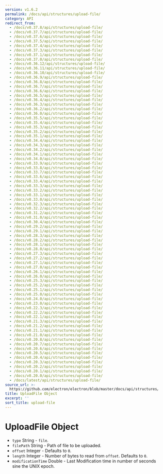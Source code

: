 ```yaml
---
version: v1.6.2
permalink: /docs/api/structures/upload-file/
category: API
redirect_from:
  - /docs/v0.37.8/api/structures/upload-file/
  - /docs/v0.37.7/api/structures/upload-file/
  - /docs/v0.37.6/api/structures/upload-file/
  - /docs/v0.37.5/api/structures/upload-file/
  - /docs/v0.37.4/api/structures/upload-file/
  - /docs/v0.37.3/api/structures/upload-file/
  - /docs/v0.37.1/api/structures/upload-file/
  - /docs/v0.37.0/api/structures/upload-file/
  - /docs/v0.36.12/api/structures/upload-file/
  - /docs/v0.36.11/api/structures/upload-file/
  - /docs/v0.36.10/api/structures/upload-file/
  - /docs/v0.36.9/api/structures/upload-file/
  - /docs/v0.36.8/api/structures/upload-file/
  - /docs/v0.36.7/api/structures/upload-file/
  - /docs/v0.36.6/api/structures/upload-file/
  - /docs/v0.36.5/api/structures/upload-file/
  - /docs/v0.36.4/api/structures/upload-file/
  - /docs/v0.36.3/api/structures/upload-file/
  - /docs/v0.36.2/api/structures/upload-file/
  - /docs/v0.36.0/api/structures/upload-file/
  - /docs/v0.35.5/api/structures/upload-file/
  - /docs/v0.35.4/api/structures/upload-file/
  - /docs/v0.35.3/api/structures/upload-file/
  - /docs/v0.35.2/api/structures/upload-file/
  - /docs/v0.35.1/api/structures/upload-file/
  - /docs/v0.34.4/api/structures/upload-file/
  - /docs/v0.34.3/api/structures/upload-file/
  - /docs/v0.34.2/api/structures/upload-file/
  - /docs/v0.34.1/api/structures/upload-file/
  - /docs/v0.34.0/api/structures/upload-file/
  - /docs/v0.33.9/api/structures/upload-file/
  - /docs/v0.33.8/api/structures/upload-file/
  - /docs/v0.33.7/api/structures/upload-file/
  - /docs/v0.33.6/api/structures/upload-file/
  - /docs/v0.33.4/api/structures/upload-file/
  - /docs/v0.33.3/api/structures/upload-file/
  - /docs/v0.33.2/api/structures/upload-file/
  - /docs/v0.33.1/api/structures/upload-file/
  - /docs/v0.33.0/api/structures/upload-file/
  - /docs/v0.32.3/api/structures/upload-file/
  - /docs/v0.32.2/api/structures/upload-file/
  - /docs/v0.31.2/api/structures/upload-file/
  - /docs/v0.31.0/api/structures/upload-file/
  - /docs/v0.30.4/api/structures/upload-file/
  - /docs/v0.29.2/api/structures/upload-file/
  - /docs/v0.29.1/api/structures/upload-file/
  - /docs/v0.28.3/api/structures/upload-file/
  - /docs/v0.28.2/api/structures/upload-file/
  - /docs/v0.28.1/api/structures/upload-file/
  - /docs/v0.28.0/api/structures/upload-file/
  - /docs/v0.27.3/api/structures/upload-file/
  - /docs/v0.27.2/api/structures/upload-file/
  - /docs/v0.27.1/api/structures/upload-file/
  - /docs/v0.27.0/api/structures/upload-file/
  - /docs/v0.26.1/api/structures/upload-file/
  - /docs/v0.26.0/api/structures/upload-file/
  - /docs/v0.25.3/api/structures/upload-file/
  - /docs/v0.25.2/api/structures/upload-file/
  - /docs/v0.25.1/api/structures/upload-file/
  - /docs/v0.25.0/api/structures/upload-file/
  - /docs/v0.24.0/api/structures/upload-file/
  - /docs/v0.23.0/api/structures/upload-file/
  - /docs/v0.22.3/api/structures/upload-file/
  - /docs/v0.22.2/api/structures/upload-file/
  - /docs/v0.22.1/api/structures/upload-file/
  - /docs/v0.21.3/api/structures/upload-file/
  - /docs/v0.21.2/api/structures/upload-file/
  - /docs/v0.21.1/api/structures/upload-file/
  - /docs/v0.21.0/api/structures/upload-file/
  - /docs/v0.20.8/api/structures/upload-file/
  - /docs/v0.20.7/api/structures/upload-file/
  - /docs/v0.20.6/api/structures/upload-file/
  - /docs/v0.20.5/api/structures/upload-file/
  - /docs/v0.20.4/api/structures/upload-file/
  - /docs/v0.20.3/api/structures/upload-file/
  - /docs/v0.20.2/api/structures/upload-file/
  - /docs/v0.20.1/api/structures/upload-file/
  - /docs/v0.20.0/api/structures/upload-file/
  - /docs/latest/api/structures/upload-file/
source_url: >-
  https://github.com/electron/electron/blob/master/docs/api/structures/upload-file.md
title: UploadFile Object
excerpt: ''
sort_title: upload-file
---
```




<!--


                                      ::::
                                    :o+//+o:
                                    +o    oo-
                                    :o+//oo/+o/
                                      -::-   -oo:
                                               /s/
                      -::::::::-                :s/  :::--
                  :+oo+////////+:        -:/+oo/ :s:-///++oo+:
                /o+:                -/+oo+/:-     +o-      -:+o:
               /s:              -:+o+/:           -o+         :s/
              -s/            -/oo/:                /s-         +s-
              -s/         -/oo/-                   -s/         /s-
               oo       :+o/-                       oo         oo
               -s/    :oo/                          /s-       /s-
                :s/ :oo:              -::-          /s-      /s:
                  -+o/               /ssss/         :s:    -+o-
                 :o+--               /ssss/         :s:   :o+-
                :s/  +o:              -::-          /s-   --
               -s/    :+o/-                         /s-
               oo       -+o+-                       oo
              -s/         -/oo/-                   -s/
             -+soo+:         -/oo/:                /s-      /oooo+-
             o+   :s:           -:+o+/:-          -o+      /s:  -oo
             oo:--/s:       ::      -:+oo+/:-     -/-      /s/--:o+
              :+++/-        :s:          -:/+ooo++//////++oo//+o+:
                             /s:                --::::::--
                              /s/              /s-
                               :oo:          :oo:
                                 /oo/-    -/oo/
                                   -/+oooo+/-





                   _______  _______  _______  _______  __
                  |       ||       ||       ||       ||  |
                  |  _____||_     _||   _   ||    _  ||  |
                  | |_____   |   |  |  | |  ||   |_| ||  |
                  |_____  |  |   |  |  |_|  ||    ___||__|
                   _____| |  |   |  |       ||   |     __
                  |_______|  |___|  |_______||___|    |__|


    This file is generated automatically, so it should not be edited.

    To make changes, head over to the electron/electron repository:

    https://github.com/electron/electron/blob/master/docs/api/structures/upload-file.md

    Thanks!

-->
# UploadFile Object

*   `type` String - `file`.
*   `filePath` String - Path of file to be uploaded.
*   `offset` Integer - Defaults to `0`.
*   `length` Integer - Number of bytes to read from `offset`. Defaults to `0`.
*   `modificationTime` Double - Last Modification time in number of seconds sine the UNIX epoch.
